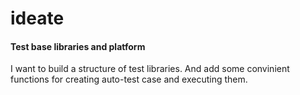 # ideate
#### Test base libraries and platform

I want to build a structure of test libraries. And add some convinient functions for creating auto-test case and executing them.
